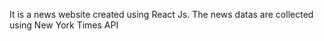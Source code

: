 It is a news website created using React Js.
The news datas are collected using New York Times API

